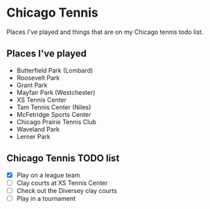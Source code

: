 # Chicago Tennis 
Places I've played and things that are on my Chicago tennis todo list.  

## Places I've played
- Butterfield Park (Lombard)
- Roosevelt Park
- Grant Park
- Mayfair Park (Westchester)
- XS Tennis Center
- Tam Tennis Center (Niles)
- McFetridge Sports Center
- Chicago Prairie Tennis Club
- Waveland Park
- Lerner Park

## Chicago Tennis TODO list 
- [X] Play on a league team
- [ ] Clay courts at XS Tennis Center
- [ ] Check out the Diversey clay courts
- [ ] Play in a tournament
